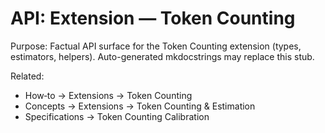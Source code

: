 # API: Extension — Token Counting

Purpose: Factual API surface for the Token Counting extension (types, estimators, helpers). Auto-generated mkdocstrings may replace this stub.

Related:

- How‑to → Extensions → Token Counting
- Concepts → Extensions → Token Counting & Estimation
- Specifications → Token Counting Calibration

